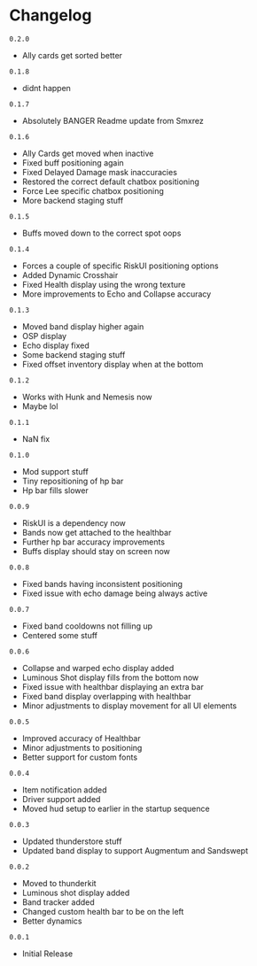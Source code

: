 # Changelog

`0.2.0`

- Ally cards get sorted better

`0.1.8`

- didnt happen

`0.1.7`

- Absolutely BANGER Readme update from Smxrez

`0.1.6`

- Ally Cards get moved when inactive
- Fixed buff positioning again
- Fixed Delayed Damage mask inaccuracies
- Restored the correct default chatbox positioning
- Force Lee specific chatbox positioning
- More backend staging stuff

`0.1.5`

- Buffs moved down to the correct spot oops

`0.1.4`

- Forces a couple of specific RiskUI positioning options
- Added Dynamic Crosshair
- Fixed Health display using the wrong texture
- More improvements to Echo and Collapse accuracy

`0.1.3`

- Moved band display higher again
- OSP display
- Echo display fixed
- Some backend staging stuff
- Fixed offset inventory display when at the bottom

`0.1.2`

- Works with Hunk and Nemesis now
- Maybe lol

`0.1.1`

- NaN fix

`0.1.0`

- Mod support stuff
- Tiny repositioning of hp bar
- Hp bar fills slower

`0.0.9`

- RiskUI is a dependency now
- Bands now get attached to the healthbar
- Further hp bar accuracy improvements
- Buffs display should stay on screen now

`0.0.8`

- Fixed bands having inconsistent positioning
- Fixed issue with echo damage being always active

`0.0.7`

- Fixed band cooldowns not filling up
- Centered some stuff

`0.0.6`

- Collapse and warped echo display added
- Luminous Shot display fills from the bottom now
- Fixed issue with healthbar displaying an extra bar
- Fixed band display overlapping with healthbar
- Minor adjustments to display movement for all UI elements

`0.0.5`

- Improved accuracy of Healthbar
- Minor adjustments to positioning
- Better support for custom fonts

`0.0.4`

- Item notification added
- Driver support added
- Moved hud setup to earlier in the startup sequence

`0.0.3`

- Updated thunderstore stuff
- Updated band display to support Augmentum and Sandswept

`0.0.2`

- Moved to thunderkit
- Luminous shot display added
- Band tracker added
- Changed custom health bar to be on the left
- Better dynamics

`0.0.1`

- Initial Release